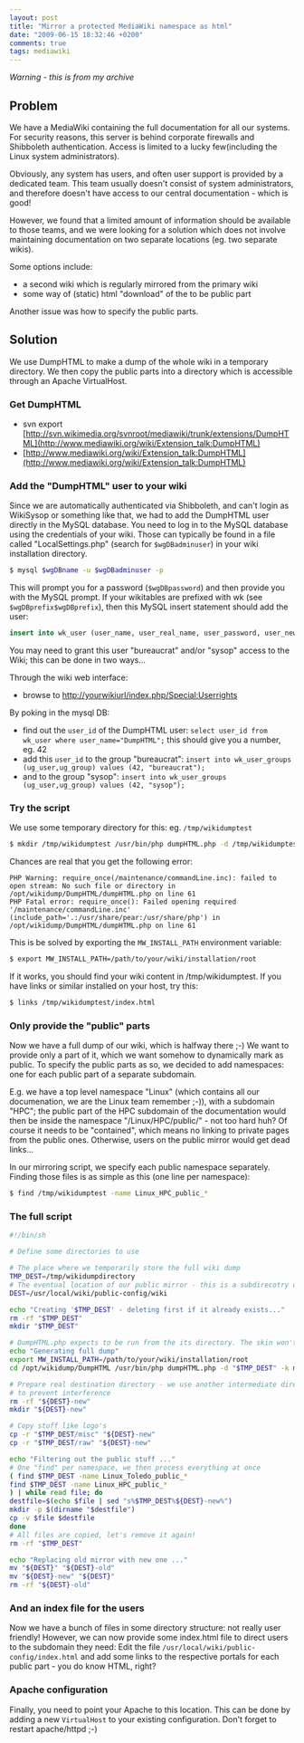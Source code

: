 ```yaml
---
layout: post
title: "Mirror a protected MediaWiki namespace as html"
date: "2009-06-15 18:32:46 +0200"
comments: true
tags: mediawiki
---
```


*Warning - this is from my archive*

## Problem

We have a MediaWiki containing the full documentation for all our systems. For security reasons, this server is behind corporate firewalls and Shibboleth authentication. Access is limited to a lucky few(including the Linux system administrators).

Obviously, any system has users, and often user support is provided by a dedicated team. This team usually doesn't consist of system administrators, and therefore doesn't have access to our central documentation - which is good!

However, we found that a limited amount of information should be available to those teams, and we were looking for a solution which does not involve maintaining documentation on two separate locations (eg. two separate wikis).

Some options include:

* a second wiki which is regularly mirrored from the primary wiki
* some way of (static) html "download" of the to be public part

Another issue was how to specify the public parts.

## Solution

We use DumpHTML to make a dump of the whole wiki in a temporary directory. We then copy the public parts into a directory which is accessible through an Apache VirtualHost.

### Get DumpHTML

* svn export [http://svn.wikimedia.org/svnroot/mediawiki/trunk/extensions/DumpHTML](http://www.mediawiki.org/wiki/Extension_talk:DumpHTML)
* [http://www.mediawiki.org/wiki/Extension_talk:DumpHTML](http://www.mediawiki.org/wiki/Extension_talk:DumpHTML)

### Add the "DumpHTML" user to your wiki

Since we are automatically authenticated via Shibboleth, and can't login as WikiSysop or something like that, we had to add the DumpHTML user directly in the MySQL database. You need to log in to the MySQL database using the credentials of your wiki. Those can typically be found in a file called "LocalSettings.php" (search for `$wgDBadminuser`) in your wiki installation directory.

```bash
$ mysql $wgDBname -u $wgDBadminuser -p
```

This will prompt you for a password (`$wgDBpassword`) and then provide you with the MySQL prompt.
If your wikitables are prefixed with wk (see `$wgDBprefix$wgDBprefix`), then this MySQL insert statement should add the user:

```sql
insert into wk_user (user_name, user_real_name, user_password, user_newpassword, user_newpass_time, user_email, user_options, user_touched, user_token, user_email_authenticated, user_email_token, user_email_token_expires, user_registration, user_editcount) VALUES ("DumpHTML", "DumpHTML", "nologin", "", "NULL", "", "quickbar=1\nunderline=2\ncols=80\nrows=25\nsearchlimit=20\ncontextlines=5\ncontextchars=50\nskin=\nmath=1\nrcdays=7\nrclimit=50\nwllimit=250\nhighlightbroken==1\nstubthreshold=0\npreviewontop=1\neditsection=1\neditsectiononrightclick=0\nshowtoc=1\nshowtoolbar=1\ndate=default\nimagesize=2\nthumbsize=2\nrememberpassword=0\nenotifwatchlistpages=0\nenotifusertalkpages=1\nenotifminoredits=0\nenotifrevealaddr=0\nshownumberswatching=1\nfancysig=0\nexternaleditor=0\nexternaldiff=0\nshowjumplinks=1\nnumberheadings=0\nuselivepreview=0\nwatchlistdays=3\nvariant=en\nlanguage=en\nsearchNs0=1", "20090615124318", "3034252b230ab51f25ea42b99949b675", "NULL", "NULL", "NULL", "20090121092840", "178")
```

You may need to grant this user "bureaucrat" and/or "sysop" access to the Wiki; this can be done in two ways...

Through the wiki web interface:

* browse to [http://yourwikiurl/index.php/Special:Userrights](http://yourwikiurl/index.php/Special:Userrights)

By poking in the mysql DB:

* find out the `user_id` of the DumpHTML user: `select user_id from wk_user where user_name="DumpHTML";` this should give you a number, eg. 42
* add this `user_id` to the group "bureaucrat": `insert into wk_user_groups (ug_user,ug_group) values (42, "bureaucrat");`
* and to the group "sysop": `insert into wk_user_groups (ug_user,ug_group) values (42, "sysop");`

### Try the script

We use some temporary directory for this: eg. `/tmp/wikidumptest`

```bash
$ mkdir /tmp/wikidumptest /usr/bin/php dumpHTML.php -d /tmp/wikidumptest -k monobook --image-snapshot --force-copy
```

Chances are real that you get the following error:

```
PHP Warning: require_once(/maintenance/commandLine.inc): failed to open stream: No such file or directory in /opt/wikidump/DumpHTML/dumpHTML.php on line 61
PHP Fatal error: require_once(): Failed opening required '/maintenance/commandLine.inc' (include_path='.:/usr/share/pear:/usr/share/php') in /opt/wikidump/DumpHTML/dumpHTML.php on line 61
```

This is be solved by exporting the `MW_INSTALL_PATH` environment variable:

```bash
$ export MW_INSTALL_PATH=/path/to/your/wiki/installation/root
```

If it works, you should find your wiki content in /tmp/wikidumptest. If you have links or similar installed on your host, try this:

```bash
$ links /tmp/wikidumptest/index.html
```

### Only provide the "public" parts

Now we have a full dump of our wiki, which is halfway there ;-) We want to provide only a part of it, which we want somehow to dynamically mark as public. To specify the public parts as so, we decided to add namespaces: one for each public part of a separate subdomain.

E.g. we have a top level namespace "Linux" (which contains all our documenation, we are the Linux team remember ;-)), with a subdomain "HPC"; the public part of the HPC subdomain of the documentation would then be inside the namespace "/Linux/HPC/public/" - not too hard huh? Of course it needs to be "contained", which means no linking to private pages from the public ones. Otherwise, users on the public mirror would get dead links...

In our mirroring script, we specify each public namespace separately. Finding those files is as simple as this (one line per namespace):

```bash
$ find /tmp/wikidumptest -name Linux_HPC_public_*
```

### The full script

```bash
#!/bin/sh

# Define some directories to use

# The place where we temporarily store the full wiki dump
TMP_DEST=/tmp/wikidumpdirectory
# The eventual location of our public mirror - this is a subdirecotry of the site
DEST=/usr/local/wiki/public-config/wiki

echo "Creating '$TMP_DEST' - deleting first if it already exists..."
rm -rf "$TMP_DEST"
mkdir "$TMP_DEST"

# DumpHTML.php expects to be run from the its directory. The skin won't get HTMLified if you run it from another directory
echo "Generating full dump"
export MW_INSTALL_PATH=/path/to/your/wiki/installation/root
cd /opt/wikidump/DumpHTML /usr/bin/php dumpHTML.php -d "$TMP_DEST" -k monobook --image-snapshot --force-copy

# Prepare real destination directory - we use another intermediate directory,
# to prevent interference
rm -rf "${DEST}-new"
mkdir "${DEST}-new"

# Copy stuff like logo's
cp -r "$TMP_DEST/misc" "${DEST}-new"
cp -r "$TMP_DEST/raw" "${DEST}-new"

echo "Filtering out the public stuff ..."
# One "find" per namespace, we then process everything at once
( find $TMP_DEST -name Linux_Toledo_public_*
find $TMP_DEST -name Linux_HPC_public_*
) | while read file; do
destfile=$(echo $file | sed "s%$TMP_DEST%${DEST}-new%")
mkdir -p $(dirname "$destfile")
cp -v $file $destfile
done
# All files are copied, let's remove it again!
rm -rf "$TMP_DEST"

echo "Replacing old mirror with new one ..."
mv "${DEST}" "${DEST}-old"
mv "${DEST}-new" "${DEST}"
rm -rf "${DEST}-old"
```

### And an index file for the users

Now we have a bunch of files in some directory structure: not really user friendly! However, we can now provide some index.html file to direct users to the subdomain they need:
Edit the file `/usr/local/wiki/public-config/index.html` and add some links to the respective portals for each public part - you do know HTML, right?

### Apache configuration

Finally, you need to point your Apache to this location. This can be done by adding a new `VirtualHost` to your existing configuration.
Don't forget to restart apache/httpd ;-)
